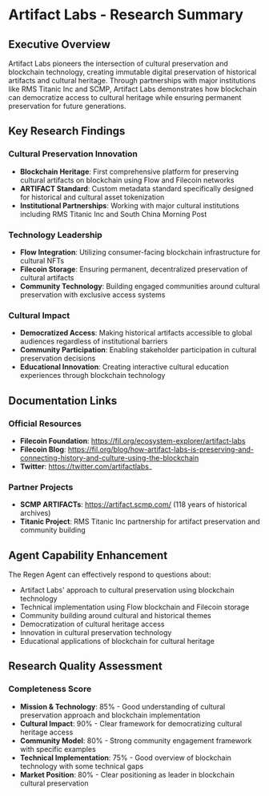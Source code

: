 # Artifact Labs - Research Summary

## Executive Overview

Artifact Labs pioneers the intersection of cultural preservation and blockchain technology, creating immutable digital preservation of historical artifacts and cultural heritage. Through partnerships with major institutions like RMS Titanic Inc and SCMP, Artifact Labs demonstrates how blockchain can democratize access to cultural heritage while ensuring permanent preservation for future generations.

## Key Research Findings

### Cultural Preservation Innovation
- **Blockchain Heritage**: First comprehensive platform for preserving cultural artifacts on blockchain using Flow and Filecoin networks
- **ARTIFACT Standard**: Custom metadata standard specifically designed for historical and cultural asset tokenization
- **Institutional Partnerships**: Working with major cultural institutions including RMS Titanic Inc and South China Morning Post

### Technology Leadership
- **Flow Integration**: Utilizing consumer-facing blockchain infrastructure for cultural NFTs
- **Filecoin Storage**: Ensuring permanent, decentralized preservation of cultural artifacts
- **Community Technology**: Building engaged communities around cultural preservation with exclusive access systems

### Cultural Impact
- **Democratized Access**: Making historical artifacts accessible to global audiences regardless of institutional barriers
- **Community Participation**: Enabling stakeholder participation in cultural preservation decisions
- **Educational Innovation**: Creating interactive cultural education experiences through blockchain technology

## Documentation Links

### Official Resources
- **Filecoin Foundation**: https://fil.org/ecosystem-explorer/artifact-labs
- **Filecoin Blog**: https://fil.org/blog/how-artifact-labs-is-preserving-and-connecting-history-and-culture-using-the-blockchain
- **Twitter**: https://twitter.com/artifactlabs_

### Partner Projects
- **SCMP ARTIFACTs**: https://artifact.scmp.com/ (118 years of historical archives)
- **Titanic Project**: RMS Titanic Inc partnership for artifact preservation and community building

## Agent Capability Enhancement

The Regen Agent can effectively respond to questions about:
- Artifact Labs' approach to cultural preservation using blockchain technology
- Technical implementation using Flow blockchain and Filecoin storage
- Community building around cultural and historical themes
- Democratization of cultural heritage access
- Innovation in cultural preservation technology
- Educational applications of blockchain for cultural heritage

## Research Quality Assessment

### Completeness Score
- **Mission & Technology**: 85% - Good understanding of cultural preservation approach and blockchain implementation
- **Cultural Impact**: 90% - Clear framework for democratizing cultural heritage access
- **Community Model**: 80% - Strong community engagement framework with specific examples
- **Technical Implementation**: 75% - Good overview of blockchain technology with some technical gaps
- **Market Position**: 80% - Clear positioning as leader in blockchain cultural preservation